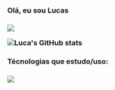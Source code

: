 
<h3>Olá, eu sou Lucas <h3>

[<img src="https://img.shields.io/badge/linkedin-%230077B5.svg?&style=for-the-badge&logo=linkedin&logoColor=white" />](https://www.linkedin.com/in/lucas-rodrigues-da-silva-168274201/)

![Luca's GitHub stats](https://github-readme-stats.vercel.app/api?username=lucasrodrigues23&show_icons=true&theme=midnight-purple)


 <h3>Técnologias que estudo/uso:<h3>
  <a href="https://skillicons.dev">
    <img src="https://skillicons.dev/icons?i=html,css,js,react,ts,git,figma" />
  </a>
